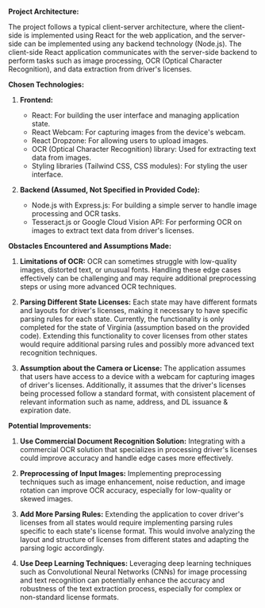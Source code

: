**Project Architecture:**

The project follows a typical client-server architecture, where the client-side is implemented using React for the web application, and the server-side can be implemented using any backend technology (Node.js). The client-side React application communicates with the server-side backend to perform tasks such as image processing, OCR (Optical Character Recognition), and data extraction from driver's licenses.

**Chosen Technologies:**

1. **Frontend:**
   - React: For building the user interface and managing application state.
   - React Webcam: For capturing images from the device's webcam.
   - React Dropzone: For allowing users to upload images.
   - OCR (Optical Character Recognition) library: Used for extracting text data from images.
   - Styling libraries (Tailwind CSS, CSS modules): For styling the user interface.

2. **Backend (Assumed, Not Specified in Provided Code):**
   - Node.js with Express.js: For building a simple server to handle image processing and OCR tasks.
   - Tesseract.js or Google Cloud Vision API: For performing OCR on images to extract text data from driver's licenses.

**Obstacles Encountered and Assumptions Made:**

1. **Limitations of OCR:** OCR can sometimes struggle with low-quality images, distorted text, or unusual fonts. Handling these edge cases effectively can be challenging and may require additional preprocessing steps or using more advanced OCR techniques.

2. **Parsing Different State Licenses:** Each state may have different formats and layouts for driver's licenses, making it necessary to have specific parsing rules for each state. Currently, the functionality is only completed for the state of Virginia (assumption based on the provided code). Extending this functionality to cover licenses from other states would require additional parsing rules and possibly more advanced text recognition techniques.

3. **Assumption about the Camera or License:** The application assumes that users have access to a device with a webcam for capturing images of driver's licenses. Additionally, it assumes that the driver's licenses being processed follow a standard format, with consistent placement of relevant information such as name, address, and DL issuance & expiration date.

**Potential Improvements:**

1. **Use Commercial Document Recognition Solution:** Integrating with a commercial OCR solution that specializes in processing driver's licenses could improve accuracy and handle edge cases more effectively.

2. **Preprocessing of Input Images:** Implementing preprocessing techniques such as image enhancement, noise reduction, and image rotation can improve OCR accuracy, especially for low-quality or skewed images.

3. **Add More Parsing Rules:** Extending the application to cover driver's licenses from all states would require implementing parsing rules specific to each state's license format. This would involve analyzing the layout and structure of licenses from different states and adapting the parsing logic accordingly.

4. **Use Deep Learning Techniques:** Leveraging deep learning techniques such as Convolutional Neural Networks (CNNs) for image processing and text recognition can potentially enhance the accuracy and robustness of the text extraction process, especially for complex or non-standard license formats.